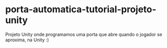 # porta-automatica-tutorial-projeto-unity
Projeto Unity onde programamos uma porta que abre quando o jogador se aproxima, na Unity :)
